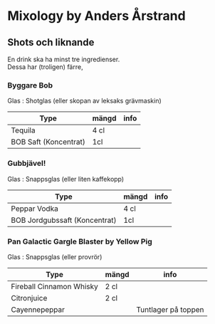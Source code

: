 # Mixology by Anders Årstrand

## Shots och liknande
En drink ska ha minst tre ingredienser.  
Dessa har (troligen) färre,

### Byggare Bob
Glas : Shotglas (eller skopan av leksaks grävmaskin)

|Type|mängd|info|
|----|-----|----|
|Tequila|4 cl||
|BOB Saft (Koncentrat)|1cl||

### Gubbjävel!
Glas : Snappsglas (eller liten kaffekopp)

|Type|mängd|info|
|----|-----|----|
|Peppar Vodka|4 cl||
|BOB Jordgubssaft (Koncentrat)|1cl||

### Pan Galactic Gargle Blaster by Yellow Pig
Glas : Snappsglas (eller provrör)

|Type|mängd|info|
|----|-----|----|
|Fireball Cinnamon Whisky|2 cl||
|Citronjuice|2 cl||
|Cayennepeppar||Tuntlager på toppen|
